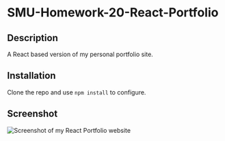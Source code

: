 # SMU-Homework-20-React-Portfolio

## Description

A React based version of my personal portfolio site.

## Installation

Clone the repo and use ```npm install``` to configure.

## Screenshot

![Screenshot of my React Portfolio website](AppScreenshot.jpg "SMU Homework 20 - React Portfolio")

